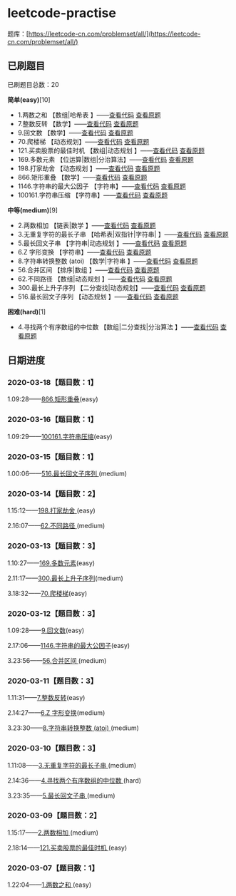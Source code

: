 # leetcode-practise

题库：[https://leetcode-cn.com/problemset/all/](https://leetcode-cn.com/problemset/all/)

## 已刷题目
已刷题目总数：20

**简单(easy)**[10]
- 1.两数之和 【数组|哈希表】——[查看代码](https://github.com/wzd-front-end/leetcode-practise/blob/master/easy/1-two-sum.js) [查看原题](https://leetcode-cn.com/problems/two-sum/)
- 7.整数反转 【数学】——[查看代码](https://github.com/wzd-front-end/leetcode-practise/blob/master/easy/7-reverse-integer.js) [查看原题](https://leetcode-cn.com/problems/reverse-integer/)
- 9.回文数 【数学】——[查看代码](https://github.com/wzd-front-end/leetcode-practise/blob/master/easy/9-palindrome-number.js) [查看原题](https://leetcode-cn.com/problems/palindrome-number/)
- 70.爬楼梯 【动态规划】——[查看代码](https://github.com/wzd-front-end/leetcode-practise/blob/master/easy/70-climbing-stairs.js) [查看原题](https://leetcode-cn.com/problems/climbing-stairs/)
- 121.买卖股票的最佳时机 【数组|动态规划】——[查看代码](https://github.com/wzd-front-end/leetcode-practise/blob/master/easy/121-best-time-to-buy-and-sell-stock.js) [查看原题](https://leetcode-cn.com/problems/best-time-to-buy-and-sell-stock/)
- 169.多数元素 【位运算|数组|分治算法】——[查看代码](https://github.com/wzd-front-end/leetcode-practise/blob/master/easy/169-majority-element.js) [查看原题](https://leetcode-cn.com/problems/majority-element/)
- 198.打家劫舍 【动态规划】——[查看代码](https://github.com/wzd-front-end/leetcode-practise/blob/master/easy/198-house-robber.js) [查看原题](https://leetcode-cn.com/problems/house-robber/)
- 866.矩形重叠 【数学】——[查看代码](https://github.com/wzd-front-end/leetcode-practise/blob/master/easy/866-rectangle-overlap.js) [查看原题](https://leetcode-cn.com/problems/rectangle-overlap/)
- 1146.字符串的最大公因子 【字符串】——[查看代码](https://github.com/wzd-front-end/leetcode-practise/blob/master/easy/1146-greatest-common-divisor-of-strings.js) [查看原题](https://leetcode-cn.com/problems/greatest-common-divisor-of-strings/)
- 100161.字符串压缩 【字符串】——[查看代码](https://github.com/wzd-front-end/leetcode-practise/blob/master/easy/100161-compress-string-lcci.js) [查看原题](https://leetcode-cn.com/problems/compress-string-lcci/)

**中等(medium)**[9]
- 2.两数相加 【链表|数学】——[查看代码](https://github.com/wzd-front-end/leetcode-practise/blob/master/medium/2-add-two-numbers.js) [查看原题](https://leetcode-cn.com/problems/add-two-numbers/)
- 3.无重复字符的最长子串 【哈希表|双指针|字符串|】——[查看代码](https://github.com/wzd-front-end/leetcode-practise/blob/master/medium/3-longest-substring-without-repeating-characters.js) [查看原题](https://leetcode-cn.com/problems/longest-substring-without-repeating-characters/)
- 5.最长回文子串 【字符串|动态规划】——[查看代码](https://github.com/wzd-front-end/leetcode-practise/blob/master/medium/5-longest-palindromic-substring.js) [查看原题](https://leetcode-cn.com/problems/longest-palindromic-substring/)
- 6.Z 字形变换 【字符串】——[查看代码](https://github.com/wzd-front-end/leetcode-practise/blob/master/medium/6-zigzag-conversion.js) [查看原题](https://leetcode-cn.com/problems/zigzag-conversion/)
- 8.字符串转换整数 (atoi) 【数学|字符串】——[查看代码](https://github.com/wzd-front-end/leetcode-practise/blob/master/medium/8-string-to-integer-atoi.js) [查看原题](https://leetcode-cn.com/problems/string-to-integer-atoi/)
- 56.合并区间 【排序|数组】——[查看代码](https://github.com/wzd-front-end/leetcode-practise/blob/master/medium/56-merge-intervals.js) [查看原题](https://leetcode-cn.com/problems/merge-intervals/)
- 62.不同路径 【数组|动态规划】——[查看代码](https://github.com/wzd-front-end/leetcode-practise/blob/master/medium/62-unique-paths.js) [查看原题](https://leetcode-cn.com/problems/unique-paths/)
- 300.最长上升子序列 【二分查找|动态规划】——[查看代码](https://github.com/wzd-front-end/leetcode-practise/blob/master/medium/300-longest-increasing-subsequence.js) [查看原题](https://leetcode-cn.com/problems/longest-increasing-subsequence/)
- 516.最长回文子序列 【动态规划】——[查看代码](https://github.com/wzd-front-end/leetcode-practise/blob/master/medium/516-longest-palindromic-subsequence.js) [查看原题](https://leetcode-cn.com/problems/longest-palindromic-subsequence/)

**困难(hard)**[1]
- 4.寻找两个有序数组的中位数 【数组|二分查找|分治算法】——[查看代码](https://github.com/wzd-front-end/leetcode-practise/blob/master/hard/4-median-of-two-sorted-arrays.js) [查看原题](https://leetcode-cn.com/problems/median-of-two-sorted-arrays/)


## 日期进度

### 2020-03-18【题目数：1】

1.09:28——[866.矩形重叠](https://github.com/wzd-front-end/leetcode-practise/blob/master/easy/866-rectangle-overlap.js)(easy)


### 2020-03-16【题目数：1】

1.09:29——[100161.字符串压缩](https://github.com/wzd-front-end/leetcode-practise/blob/master/easy/100161-compress-string-lcci.js)(easy)


### 2020-03-15【题目数：1】

1.00:06——[516.最长回文子序列](https://github.com/wzd-front-end/leetcode-practise/blob/master/medium/516-longest-palindromic-subsequence.js)(medium)


### 2020-03-14【题目数：2】

1.15:12——[198.打家劫舍](https://github.com/wzd-front-end/leetcode-practise/blob/master/easy/198-house-robber.js)(easy)

2.16:07——[62.不同路径](https://github.com/wzd-front-end/leetcode-practise/blob/master/medium/62-unique-paths.js)(medium)


### 2020-03-13【题目数：3】

1.10:27——[169.多数元素](https://github.com/wzd-front-end/leetcode-practise/blob/master/easy/169-majority-element.js)(easy)

2.11:17——[300.最长上升子序列](https://github.com/wzd-front-end/leetcode-practise/blob/master/medium/300-longest-increasing-subsequence.js)(medium)

3.18:32——[70.爬楼梯](https://github.com/wzd-front-end/leetcode-practise/blob/master/easy/70-climbing-stairs.js)(easy)


### 2020-03-12【题目数：3】

1.09:28——[9.回文数](https://github.com/wzd-front-end/leetcode-practise/blob/master/easy/9-palindrome-number.js)(easy)

2.17:06——[1146.字符串的最大公因子](https://github.com/wzd-front-end/leetcode-practise/blob/master/easy/1146-greatest-common-divisor-of-strings.js)(easy)

3.23:56——[56.合并区间](https://github.com/wzd-front-end/leetcode-practise/blob/master/medium/56-merge-intervals.js)(medium)


### 2020-03-11【题目数：3】

1.11:31——[7.整数反转](https://github.com/wzd-front-end/leetcode-practise/blob/master/easy/7-reverse-integer.js)(easy)

2.14:27——[6.Z 字形变换](https://github.com/wzd-front-end/leetcode-practise/blob/master/medium/6-zigzag-conversion.js)(medium)

3.23:30——[8.字符串转换整数 (atoi)](https://github.com/wzd-front-end/leetcode-practise/blob/master/medium/8-string-to-integer-atoi.js)(medium)


### 2020-03-10【题目数：3】

1.11:08——[3.无重复字符的最长子串](https://github.com/wzd-front-end/leetcode-practise/blob/master/medium/3-longest-substring-without-repeating-characters.js)(medium)

2.14:36——[4.寻找两个有序数组的中位数](https://github.com/wzd-front-end/leetcode-practise/blob/master/hard/4-median-of-two-sorted-arrays.js)(hard)

3.23:35——[5.最长回文子串](https://github.com/wzd-front-end/leetcode-practise/blob/master/medium/5-longest-palindromic-substring.js)(medium)


### 2020-03-09【题目数：2】

1.15:17——[2.两数相加](https://github.com/wzd-front-end/leetcode-practise/blob/master/medium/2-add-two-numbers.js)(medium)

2.18:14——[121.买卖股票的最佳时机](https://github.com/wzd-front-end/leetcode-practise/blob/master/easy/121-best-time-to-buy-and-sell-stock.js)(easy)


### 2020-03-07【题目数：1】

1.22:04——[1.两数之和](https://github.com/wzd-front-end/leetcode-practise/blob/master/easy/1-two-sum.js)(easy)

